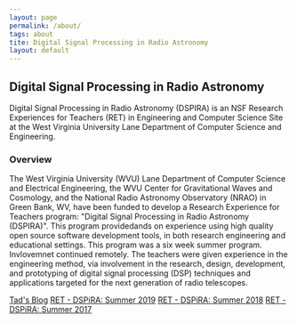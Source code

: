```yaml
---
layout: page
permalink: /about/
tags: about
tite: Digital Signal Processing in Radio Astronomy 
layout: default 
---
```


<h2>Digital Signal Processing in Radio Astronomy</h2>

<div>
    <p class="major">
        Digital Signal Processing in Radio Astronomy (DSPIRA) is an NSF Research Experiences for Teachers (RET) in Engineering and
        Computer Science Site at the West Virginia University Lane Department of Computer Science and Engineering.
    </p>
    <h3>Overview</h3>
    <p>
        The West Virginia University (WVU) Lane Department of Computer Science and Electrical Engineering, the WVU Center for Gravitational
        Waves and Cosmology, and the National Radio Astronomy Observatory (NRAO) in Green Bank, WV, have been funded to develop
        a Research Experience for Teachers program: "Digital Signal Processing in Radio Astronomy (DSPIRA)". This program providedands on experience using high quality open source software development tools,
        in both research engineering and educational settings. This program was a six week summer program. Invlovemnet continued remotely. 
        The teachers were given experience in the engineering method, via involvement in the research, design, development,
        and prototyping of digital signal processing (DSP) techniques and applications targeted for the next generation of
        radio telescopes.
        </p>
</div>
<div>
        <a href="https://hermandspira2018.travellerspoint.com/" class="button">Tad's Blog</a>
        <a href="http://wvurail.org/dspira-2019/" class="button">RET - DSPiRA: Summer 2019</a>
        <a href="http://wvurail.org/dspira-2018/" class="button">RET - DSPiRA: Summer 2018</a>
        <a href="http://wvurail.org/dspira-2017/" class="button">RET - DSPiRA: Summer 2017</a>
</div>
